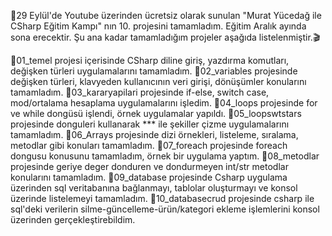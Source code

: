 🚀29 Eylül'de Youtube üzerinden ücretsiz olarak sunulan "Murat Yücedağ ile CSharp Eğitim Kampı" nın 10. projesini tamamladım. Eğitim Aralık ayında sona erecektir. Şu ana kadar tamamladığım projeler aşağıda listelenmiştir.🎬



🚩01_temel projesi içerisinde CSharp diline giriş, yazdırma komutları, değişken türleri uygulamalarını tamamladım.
🚩02_variables projesinde değişken türleri, klavyeden kullanıcının veri girişi, dönüşümler konularını tamamladım.
🚩03_kararyapilari projesinde if-else, switch case, mod/ortalama hesaplama uygulamalarını işledim.
🚩04_loops projesinde for ve while dongüsü işlendi, örnek uygulamalar yapıldı.
🚩05_loopswtstars projesinde donguleri kullanarak *** ile şekiller çizme uygulamalarını tamamladım.
🚩06_Arrays projesinde dizi örnekleri, listeleme, sıralama, metodlar gibi konuları tamamladım.
🚩07_foreach projesinde foreach dongusu konusunu tamamladım, örnek bir uygulama yaptım.
🚩08_metodlar projesinde geriye deger donduren ve dondurmeyen int/str metodlar konularını tamamladım.
🚩09_database projesinde Csharp uygulama üzerinden sql veritabanına bağlanmayı, tablolar oluşturmayı ve konsol üzerinde listelemeyi tamamladım.
🚩10_databasecrud projesinde csharp ile sql'deki verilerin silme-güncelleme-ürün/kategori ekleme işlemlerini konsol üzerinden gerçekleştirebildim.
